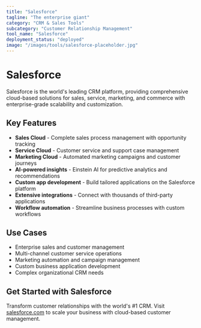 ```yaml
---
title: "Salesforce"
tagline: "The enterprise giant"
category: "CRM & Sales Tools"
subcategory: "Customer Relationship Management"
tool_name: "Salesforce"
deployment_status: "deployed"
image: "/images/tools/salesforce-placeholder.jpg"
---
```


# Salesforce

Salesforce is the world's leading CRM platform, providing comprehensive cloud-based solutions for sales, service, marketing, and commerce with enterprise-grade scalability and customization.

## Key Features

- **Sales Cloud** - Complete sales process management with opportunity tracking
- **Service Cloud** - Customer service and support case management
- **Marketing Cloud** - Automated marketing campaigns and customer journeys
- **AI-powered insights** - Einstein AI for predictive analytics and recommendations
- **Custom app development** - Build tailored applications on the Salesforce platform
- **Extensive integrations** - Connect with thousands of third-party applications
- **Workflow automation** - Streamline business processes with custom workflows

## Use Cases

- Enterprise sales and customer management
- Multi-channel customer service operations
- Marketing automation and campaign management
- Custom business application development
- Complex organizational CRM needs

## Get Started with Salesforce

Transform customer relationships with the world's #1 CRM. Visit [salesforce.com](https://www.salesforce.com) to scale your business with cloud-based customer management.